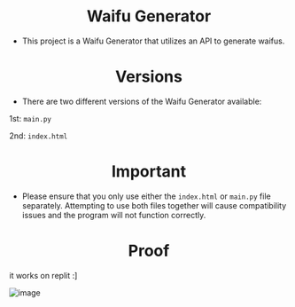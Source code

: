 <h1 align="center"><strong>Waifu Generator</strong></h1>

- This project is a Waifu Generator that utilizes an API to generate waifus.


<h1 align="center"><strong>Versions</strong></h1>

- There are two different versions of the Waifu Generator available: 

1st: `main.py`

2nd: `index.html`


<h1 align="center"><strong>Important</strong></h1>

- Please ensure that you only use either the `index.html` or `main.py` file separately. Attempting to use both files together will cause compatibility issues and the program will not function correctly.

<h1 align="center"><strong>Proof</strong></h1>

it works on replit :]


![image](https://user-images.githubusercontent.com/101320329/236390742-1bdef734-7ea0-42da-876b-c2c0c2c857c7.png)
